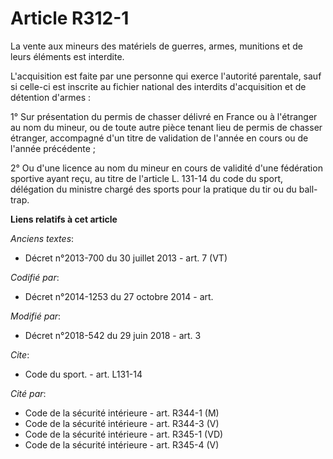 # Article R312-1

La vente aux mineurs des matériels de guerres, armes, munitions et de leurs éléments est interdite.

L'acquisition est faite par une personne qui exerce l'autorité parentale, sauf si celle-ci est inscrite au fichier national
des interdits d'acquisition et de détention d'armes :

1° Sur présentation du permis de chasser délivré en France ou à l'étranger au nom du mineur, ou de toute autre pièce tenant
lieu de permis de chasser étranger, accompagné d'un titre de validation de l'année en cours ou de l'année précédente ;

2° Ou d'une licence au nom du mineur en cours de validité d'une fédération sportive ayant reçu, au titre de l'article L.
131-14 du code du sport, délégation du ministre chargé des sports pour la pratique du tir ou du ball-trap.

**Liens relatifs à cet article**

_Anciens textes_:

  - Décret n°2013-700 du 30 juillet 2013 - art. 7 (VT)

_Codifié par_:

  - Décret n°2014-1253 du 27 octobre 2014 - art.

_Modifié par_:

  - Décret n°2018-542 du 29 juin 2018 - art. 3

_Cite_:

  - Code du sport. - art. L131-14

_Cité par_:

  - Code de la sécurité intérieure - art. R344-1 (M)
  - Code de la sécurité intérieure - art. R344-3 (V)
  - Code de la sécurité intérieure - art. R345-1 (VD)
  - Code de la sécurité intérieure - art. R345-4 (V)
